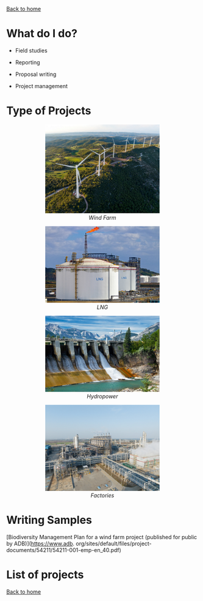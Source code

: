 [Back to home](https://hoaninh-bb.github.io/Welcome-to-my-Portfolio/)

# What do I do?

- Field studies

- Reporting

- Proposal writing

- Project management

# Type of Projects

<p align="center">
  <img src="wind_farm.jpg" alt="Wind Farm" width="300"/>
  <br>
  <em>Wind Farm</em>
</p>
<p align="center">
  <img src="lng.jpg" alt="LNG" width="300"/>
  <br>
  <em>LNG</em>
</p>

<p align="center">
  <img src="hydropower.jpg" alt="Hydropower" width="300"/>
  <br>
  <em>Hydropower</em>
</p>
<p align="center">
  <img src="factories.jpg" alt="Factories" width="300"/>
  <br>
  <em>Factories</em>
</p>

# Writing Samples 
[Biodiversity Management Plan for a wind farm project (published for public by ADB)](https://www.adb. org/sites/default/files/project-documents/54211/54211-001-emp-en_40.pdf)

# List of projects

[Back to home](https://hoaninh-bb.github.io/Welcome-to-my-Portfolio/)

